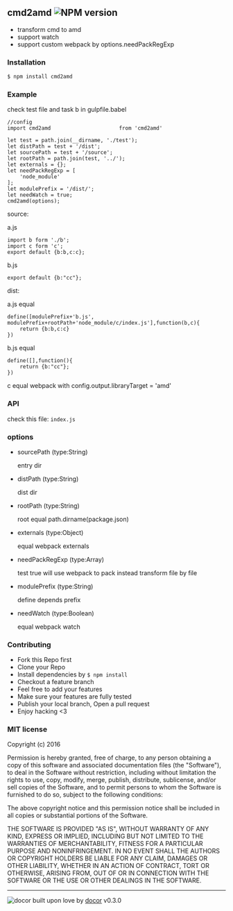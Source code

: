 ## cmd2amd ![NPM version](https://img.shields.io/npm/v/cmd2amd.svg?style=flat)


* transform cmd to amd
* support watch
* support custom webpack by options.needPackRegExp


### Installation
```bash
$ npm install cmd2amd
```


### Example

check test file  and task b in gulpfile.babel 

	//config
	import cmd2amd                      from 'cmd2amd'

	let test = path.join(__dirname, './test');
	let distPath = test + '/dist';
	let sourcePath = test + '/source';
	let rootPath = path.join(test, '../');
	let externals = {};
	let needPackRegExp = [
	    'node_module'
	];
	let modulePrefix = '/dist/';
	let needWatch = true;
	cmd2amd(options);

source:

a.js

	import b form './b';
	import c form 'c';
	export default {b:b,c:c};

b.js

	export default {b:"cc"};

dist:

a.js equal

	define([modulePrefix+'b.js', modulePrefix+rootPath+'node_module/c/index.js'],function(b,c){
		return {b:b,c:c}
	})
	
b.js equal	

	define([],function(){
		return {b:"cc"};
	})	

c equal  webpack with config.output.libraryTarget = 'amd'



### API
check this file: `index.js`


### options

* sourcePath (type:String)

	entry dir
	
* distPath (type:String)  
	
	dist dir
	
* rootPath (type:String)
	
	root equal path.dirname(package.json)
	
* externals (type:Object)
	
	equal webpack externals
	
* needPackRegExp (type:Array)
	
	test true will use webpack to pack instead transform file by file 
	
* modulePrefix (type:String)
	
	define depends prefix 
	
* needWatch (type:Boolean)

	equal webpack watch
	

### Contributing
- Fork this Repo first
- Clone your Repo
- Install dependencies by `$ npm install`
- Checkout a feature branch
- Feel free to add your features
- Make sure your features are fully tested
- Publish your local branch, Open a pull request
- Enjoy hacking <3

### MIT license
Copyright (c) 2016 

Permission is hereby granted, free of charge, to any person obtaining a copy
of this software and associated documentation files (the &quot;Software&quot;), to deal
in the Software without restriction, including without limitation the rights
to use, copy, modify, merge, publish, distribute, sublicense, and/or sell
copies of the Software, and to permit persons to whom the Software is
furnished to do so, subject to the following conditions:

The above copyright notice and this permission notice shall be included in
all copies or substantial portions of the Software.

THE SOFTWARE IS PROVIDED &quot;AS IS&quot;, WITHOUT WARRANTY OF ANY KIND, EXPRESS OR
IMPLIED, INCLUDING BUT NOT LIMITED TO THE WARRANTIES OF MERCHANTABILITY,
FITNESS FOR A PARTICULAR PURPOSE AND NONINFRINGEMENT. IN NO EVENT SHALL THE
AUTHORS OR COPYRIGHT HOLDERS BE LIABLE FOR ANY CLAIM, DAMAGES OR OTHER
LIABILITY, WHETHER IN AN ACTION OF CONTRACT, TORT OR OTHERWISE, ARISING FROM,
OUT OF OR IN CONNECTION WITH THE SOFTWARE OR THE USE OR OTHER DEALINGS IN
THE SOFTWARE.

---
![docor]()
built upon love by [docor](git+https://github.com/turingou/docor.git) v0.3.0
